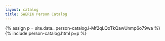 ```yaml
---
layout: catalog
title: SWERIK Person Catalog
---
```

{% assign p = site.data._person-catalog.i-Mf2qLQoTkQawUnmp6o79wa %}
{% include person-catalog.html p=p %}

